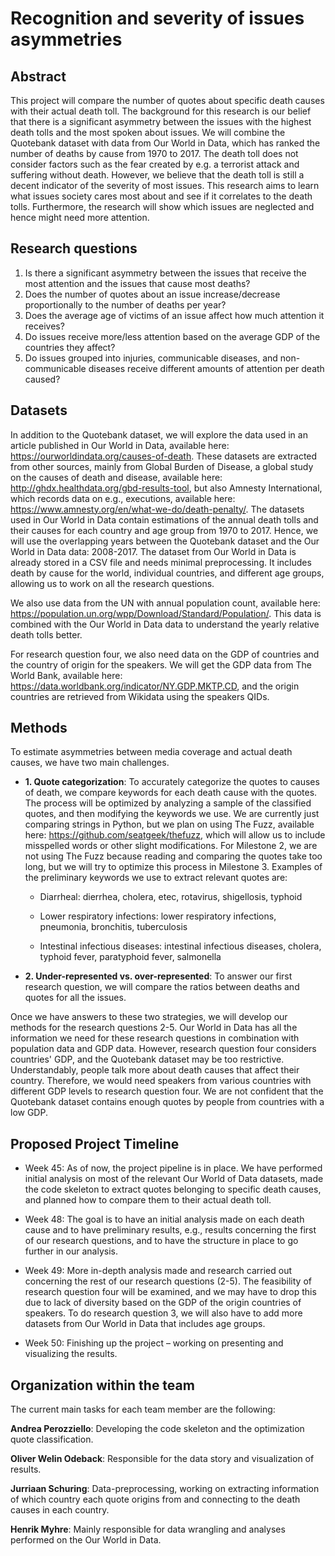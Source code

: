 # Recognition and severity of issues asymmetries

## Abstract

This project will compare the number of quotes about specific death causes with their actual death toll. The background for this research is our belief that there is a significant asymmetry between the issues with the highest death tolls and the most spoken about issues. We will combine the Quotebank dataset with data from Our World in Data, which has ranked the number of deaths by cause from 1970 to 2017. The death toll does not consider factors such as the fear created by e.g. a terrorist attack and suffering without death. However, we believe that the death toll is still a decent indicator of the severity of most issues. This research aims to learn what issues society cares most about and see if it correlates to the death tolls. Furthermore, the research will show which issues are neglected and hence might need more attention.

## Research questions

1. Is there a significant asymmetry between the issues that receive the most attention and the issues that cause most deaths?
2. Does the number of quotes about an issue increase/decrease proportionally to the number of deaths per year?
3. Does the average age of victims of an issue affect how much attention it receives?
4. Do issues receive more/less attention based on the average GDP of the countries they affect?
5. Do issues grouped into injuries, communicable diseases, and non-communicable diseases receive different amounts of attention per death caused?

## Datasets

In addition to the Quotebank dataset, we will explore the data used in an article published in Our World in Data, available here: https://ourworldindata.org/causes-of-death. These datasets are extracted from other sources, mainly from Global Burden of Disease, a global study on the causes of death and disease, available here: http://ghdx.healthdata.org/gbd-results-tool, but also Amnesty International, which records data on e.g., executions, available here: https://www.amnesty.org/en/what-we-do/death-penalty/. The datasets used in Our World in Data contain estimations of the annual death tolls and their causes for each country and age group from 1970 to 2017. Hence, we will use the overlapping years between the Quotebank dataset and the Our World in Data data: 2008-2017. The dataset from Our World in Data is already stored in a CSV file and needs minimal preprocessing. It includes death by cause for the world, individual countries, and different age groups, allowing us to work on all the research questions.

We also use data from the UN with annual population count, available here: https://population.un.org/wpp/Download/Standard/Population/. This data is combined with the Our World in Data data to understand the yearly relative death tolls better.

For research question four, we also need data on the GDP of countries and the country of origin for the speakers. We will get the GDP data from The World Bank, available here: https://data.worldbank.org/indicator/NY.GDP.MKTP.CD, and the origin countries are retrieved from Wikidata using the speakers QIDs.

## Methods

To estimate asymmetries between media coverage and actual death causes, we have two main challenges.

- **1. Quote categorization**: To accurately categorize the quotes to causes of death, we compare keywords for each death cause with the quotes. The process will be optimized by analyzing a sample of the classified quotes, and then modifying the keywords we use. We are currently just comparing strings in Python, but we plan on using The Fuzz, available here: https://github.com/seatgeek/thefuzz, which will allow us to include misspelled words or other slight modifications. For Milestone 2, we are not using The Fuzz because reading and comparing the quotes take too long, but we will try to optimize this process in Milestone 3. Examples of the preliminary keywords we use to extract relevant quotes are:

  - Diarrheal: dierrhea, cholera, etec, rotavirus, shigellosis, typhoid

  - Lower respiratory infections: lower respiratory infections, pneumonia, bronchitis, tuberculosis

  - Intestinal infectious diseases: intestinal infectious diseases, cholera, typhoid fever, paratyphoid fever, salmonella

- **2. Under-represented vs. over-represented**: To answer our first research question, we will compare the ratios between deaths and quotes for all the issues.

Once we have answers to these two strategies, we will develop our methods for the research questions 2-5. Our World in Data has all the information we need for these research questions in combination with population data and GDP data. However, research question four considers countries' GDP, and the Quotebank dataset may be too restrictive. Understandably, people talk more about death causes that affect their country. Therefore, we would need speakers from various countries with different GDP levels to research question four. We are not confident that the Quotebank dataset contains enough quotes by people from countries with a low GDP.

## Proposed Project Timeline

- Week 45: As of now, the project pipeline is in place. We have performed initial analysis on most of the relevant Our World of Data datasets, made the code skeleton to extract quotes belonging to specific death causes, and planned how to compare them to their actual death toll.

- Week 48: The goal is to have an initial analysis made on each death cause and to have preliminary results, e.g., results concerning the first of our research questions, and to have the structure in place to go further in our analysis.

- Week 49: More in-depth analysis made and research carried out concerning the rest of our research questions (2-5). The feasibility of research question four will be examined, and we may have to drop this due to lack of diversity based on the GDP of the origin countries of speakers. To do research question 3, we will also have to add more datasets from Our World in Data that includes age groups.

- Week 50: Finishing up the project – working on presenting and visualizing the results.

## Organization within the team

The current main tasks for each team member are the following:

**Andrea Perozziello**: Developing the code skeleton and the optimization quote classification.

**Oliver Welin Odeback**: Responsible for the data story and visualization of results.

**Jurriaan Schuring**: Data-preprocessing, working on extracting information of which country each quote origins from and connecting to the death causes in each country.

**Henrik Myhre**: Mainly responsible for data wrangling and analyses performed on the Our World in Data.
